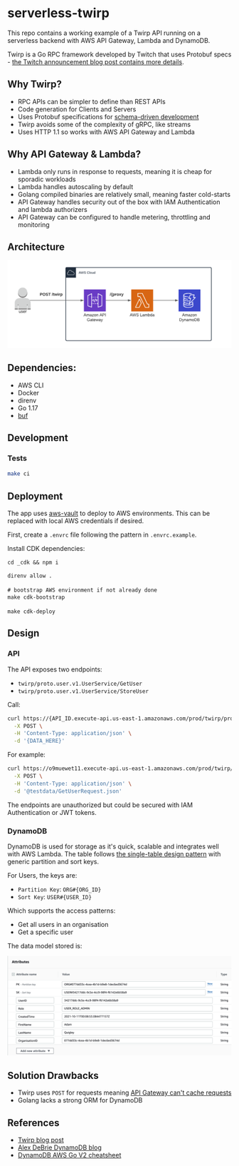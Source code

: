 # serverless-twirp

This repo contains a working example of a  Twirp API running on a serverless backend with AWS API Gateway, Lambda and DynamoDB.

Twirp is a Go RPC framework developed by Twitch that uses Protobuf specs - [the Twitch announcement blog post contains more details](https://blog.twitch.tv/en/2018/01/16/twirp-a-sweet-new-rpc-framework-for-go-5f2febbf35f/).

## Why Twirp?

- RPC APIs can be simpler to define than REST APIs
- Code generation for Clients and Servers
- Uses Protobuf specifications for [schema-driven development](https://99designs.com/blog/engineering/schema-driven-development/)
- Twirp avoids some of the complexity of gRPC, like streams
- Uses HTTP 1.1 so works with AWS API Gateway and Lambda

## Why API Gateway & Lambda?

- Lambda only runs in response to requests, meaning it is cheap for sporadic workloads
- Lambda handles autoscaling by default
- Golang compiled binaries are relatively small, meaning faster cold-starts
- API Gateway handles security out of the box with IAM Authentication and lambda authorizers
- API Gateway can be configured to handle metering, throttling and monitoring

## Architecture

![AWS Architecture](docs/images/ServerlessTwirp.png)

## Dependencies:
- AWS CLI
- Docker
- direnv
- Go 1.17
- [buf](https://docs.buf.build/installation/)

## Development

### Tests

```bash
make ci
```

## Deployment

The app uses [aws-vault](https://github.com/99designs/aws-vault) to deploy to AWS environments. This can be replaced with local AWS credentials if desired.

First, create a `.envrc` file following the pattern in `.envrc.example`.

Install CDK dependencies:
```
cd _cdk && npm i
```

```
direnv allow .

# bootstrap AWS environment if not already done
make cdk-bootstrap

make cdk-deploy
```

## Design

### API

The API exposes two endpoints:
- `twirp/proto.user.v1.UserService/GetUser`
- `twirp/proto.user.v1.UserService/StoreUser`

Call:

```bash
curl https://{API_ID.execute-api.us-east-1.amazonaws.com/prod/twirp/proto.user.v1.UserService/GetUser \
  -X POST \
  -H 'Content-Type: application/json' \
  -d '{DATA_HERE}'
```

For example:

```bash
curl https://o9muewet11.execute-api.us-east-1.amazonaws.com/prod/twirp/proto.user.v1.UserService/GetUser \
  -X POST \
  -H 'Content-Type: application/json' \
  -d '@testdata/GetUserRequest.json'
```

The endpoints are unauthorized but could be secured with IAM Authentication or JWT tokens.

### DynamoDB

DynamoDB is used for storage as it's quick, scalable and integrates well with AWS Lambda. The table follows [the single-table design pattern](https://www.alexdebrie.com/posts/dynamodb-single-table/) with generic partition and sort keys.

For Users, the keys are:
- `Partition Key`: `ORG#{ORG_ID}`
- `Sort Key`: `USER#{USER_ID}`

Which supports the access patterns:
- Get all users in an organisation
- Get a specific user

The data model stored is:

![DynamoDB Attributes](docs/images/dynamodb_attributes.png)

## Solution Drawbacks

- Twirp uses `POST` for requests meaning [API Gateway can't cache requests](https://docs.aws.amazon.com/apigateway/latest/developerguide/api-gateway-caching.html)
- Golang lacks a strong ORM for DynamoDB

## References

- [Twirp blog post](https://blog.twitch.tv/en/2018/01/16/twirp-a-sweet-new-rpc-framework-for-go-5f2febbf35f/)
- [Alex DeBrie DynamoDB blog](https://www.alexdebrie.com/posts/dynamodb-no-bad-queries/)
- [DynamoDB AWS Go V2 cheatsheet](https://dynobase.dev/dynamodb-golang-query-examples/)
